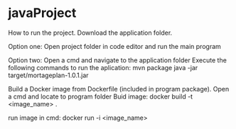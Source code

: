 # javaProject
How to run the project.
Download the application folder.

Option one:
Open project folder in code editor and run the main program

Option two:
Open a cmd and navigate to the application folder
Execute the following commands to run the aplication:
mvn package
java -jar target/mortageplan-1.0.1.jar


Build a Docker image from Dockerfile (included in program package).
Open a cmd and locate to program folder
Buid image:
docker build -t <image_name> .

run image in cmd:
docker run -i <image_name>
